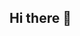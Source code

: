 ## Hi there 👋

<!--
**bostonmooney/bostonmooney** is a ✨ _special_ ✨ repository because its `README.md` (this file) appears on your GitHub profile.

Personal Introduction
Hello! My name is Boston Mooney, and I’m a business finance major from Maricopa, Arizona. I am currently preparing to attend ASU Law next year, with the goal of becoming corporate counsel. My interests span business, finance, technology, and the outdoors (hiking, camping, and rock climbing). I’ve been the primary decision-maker at Buhi Bag Company, and I am now exploring opportunities in the legal and tech sectors, with an interest in paralegal positions and internships at companies like PayPal.

I am also passionate about solving business challenges, which led me to develop a business idea screening tool in Excel. I aim to continuously improve business operations and contribute to impactful projects.

## Skills and Technologies
- Business & Finance: Financial analysis, business strategy, investment return modeling
- Legal Knowledge: Employment law, LLC structures, corporate law concepts
## Tools:
- Microsoft Excel (advanced usage)
- GitHub (version control, repository management)
- Google Workspace (docs, sheets, presentations)
- Programming: Basic knowledge in Python, SQL
## Soft Skills: 
- Leadership, decision-making, communication, and interpersonal skills
## Other Interests: 
- Theatre, outdoor activities (hiking, camping, rock climbing)
## Projects and Work
Buhi Bag Company:
- As the primary decision-maker, I led strategic planning and operations for Buhi Bag Company, guiding product offerings and overall business direction.

Business Idea Screening Tool (Excel):
- A tool developed in Excel to evaluate potential business ideas based on key metrics. It simplifies the decision-making process when exploring new ventures.

Internship Guide - Oldcastle Infrastructure
- Collaborated with other interns to create a comprehensive Internship Guide for future interns at Oldcastle Infrastructure, improving onboarding and knowledge transfer.

Investment Return Model
- Developed a detailed model to calculate the rate of return for investments with annual contributions, demonstrating my financial analysis skills.

Informational Interview Outreach
- Initiated networking with professionals in the legal industry through informational interviews to pave the way for a future career as corporate counsel.

## Let's Connect!
- Here is my LinkedIn: www.linkedin.com/in/boston-mooney-07944b221


